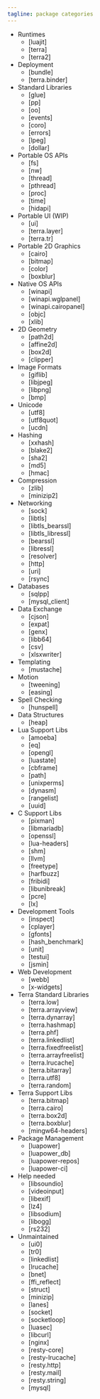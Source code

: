 ```yaml
---
tagline: package categories
---
```


* Runtimes
	* [luajit]
	* [terra]
	* [terra2]
* Deployment
	* [bundle]
	* [terra.binder]
* Standard Libraries
	* [glue]
	* [pp]
	* [oo]
	* [events]
	* [coro]
	* [errors]
	* [lpeg]
	* [dollar]
* Portable OS APIs
	* [fs]
	* [nw]
	* [thread]
	* [pthread]
	* [proc]
	* [time]
	* [hidapi]
* Portable UI (WIP)
	* [ui]
	* [terra.layer]
	* [terra.tr]
* Portable 2D Graphics
	* [cairo]
	* [bitmap]
	* [color]
	* [boxblur]
* Native OS APIs
	* [winapi]
	* [winapi.wglpanel]
	* [winapi.cairopanel]
	* [objc]
	* [xlib]
* 2D Geometry
	* [path2d]
	* [affine2d]
	* [box2d]
	* [clipper]
* Image Formats
	* [giflib]
	* [libjpeg]
	* [libpng]
	* [bmp]
* Unicode
	* [utf8]
	* [utf8quot]
	* [ucdn]
* Hashing
	* [xxhash]
	* [blake2]
	* [sha2]
	* [md5]
	* [hmac]
* Compression
	* [zlib]
	* [minizip2]
* Networking
	* [sock]
	* [libtls]
	* [libtls_bearssl]
	* [libtls_libressl]
	* [bearssl]
	* [libressl]
	* [resolver]
	* [http]
	* [uri]
	* [rsync]
* Databases
	* [sqlpp]
   * [mysql_client]
* Data Exchange
	* [cjson]
	* [expat]
	* [genx]
	* [libb64]
	* [csv]
	* [xlsxwriter]
* Templating
	* [mustache]
* Motion
	* [tweening]
	* [easing]
* Spell Checking
	* [hunspell]
* Data Structures
	* [heap]
* Lua Support Libs
	* [amoeba]
	* [eq]
	* [opengl]
	* [luastate]
	* [cbframe]
	* [path]
	* [unixperms]
	* [dynasm]
	* [rangelist]
	* [uuid]
* C Support Libs
	* [pixman]
	* [libmariadb]
	* [openssl]
	* [lua-headers]
	* [shm]
	* [llvm]
	* [freetype]
	* [harfbuzz]
	* [fribidi]
	* [libunibreak]
	* [pcre]
	* [lx]
* Development Tools
	* [inspect]
	* [cplayer]
	* [gfonts]
	* [hash_benchmark]
	* [unit]
	* [testui]
	* [jsmin]
* Web Development
	* [webb]
	* [x-widgets]
* Terra Standard Libraries
   * [terra.low]
   * [terra.arrayview]
   * [terra.dynarray]
	* [terra.hashmap]
	* [terra.phf]
	* [terra.linkedlist]
	* [terra.fixedfreelist]
	* [terra.arrayfreelist]
	* [terra.lrucache]
	* [terra.bitarray]
	* [terra.utf8]
	* [terra.random]
* Terra Support Libs
	* [terra.bitmap]
	* [terra.cairo]
	* [terra.box2d]
	* [terra.boxblur]
	* [mingw64-headers]
* Package Management
	* [luapower]
	* [luapower_db]
	* [luapower-repos]
	* [luapower-ci]
* Help needed
	* [libsoundio]
	* [videoinput]
	* [libexif]
	* [lz4]
	* [libsodium]
	* [libogg]
	* [rs232]
* Unmaintained
	* [ui0]
	* [tr0]
	* [linkedlist]
	* [lrucache]
	* [bnet]
	* [ffi_reflect]
	* [struct]
	* [minizip]
	* [lanes]
	* [socket]
	* [socketloop]
	* [luasec]
	* [libcurl]
	* [nginx]
   * [resty-core]
   * [resty-lrucache]
   * [resty.http]
   * [resty.mail]
   * [resty.string]
	* [mysql]
